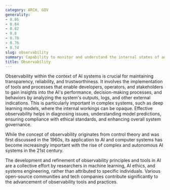 ```yaml
---
category: ARCH, GOV
generality:
- 0.86
- 0.84
- 0.82
- 0.8
- 0.78
- 0.76
- 0.74
slug: observability
summary: Capability to monitor and understand the internal states of an AI system through its outputs.
title: Observability
---
```


Observability within the context of AI systems is crucial for maintaining transparency, reliability, and trustworthiness. It involves the implementation of tools and processes that enable developers, operators, and stakeholders to gain insights into the AI's performance, decision-making processes, and behaviors by analyzing the system's outputs, logs, and other external indications. This is particularly important in complex systems, such as deep learning models, where the internal workings can be opaque. Effective observability helps in diagnosing issues, understanding model predictions, ensuring compliance with ethical standards, and enhancing overall system governance.

While the concept of observability originates from control theory and was first discussed in the 1960s, its application to AI and computer systems has become increasingly important with the rise of complex and autonomous AI systems in the 21st century.

The development and refinement of observability principles and tools in AI are a collective effort by researchers in machine learning, AI ethics, and systems engineering, rather than attributed to specific individuals. Various open-source communities and tech companies contribute significantly to the advancement of observability tools and practices.